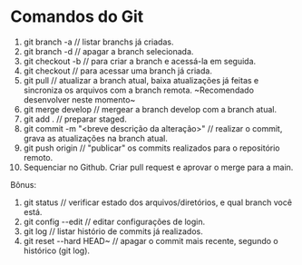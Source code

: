 # Comandos do Git

1. git branch -a // listar branchs já criadas.
2. git branch -d <branch-x> // apagar a branch selecionada.
3. git checkout -b <branch-x> // para criar a branch e acessá-la em seguida.
4. git checkout <branch-x> // para acessar uma branch já criada.
5. git pull // atualizar a branch atual, baixa atualizações já feitas e sincroniza os arquivos com a branch remota.
~Recomendado desenvolver neste momento~
6. git merge develop // mergear a branch develop com a branch atual.
7. git add . // preparar staged.
8. git commit -m "<breve descrição da alteração>" // realizar o commit, grava as atualizações na branch atual.
9. git push origin <branch-x> // "publicar" os commits realizados para o repositório remoto.
10. Sequenciar no Github. Criar pull request e aprovar o merge para a main.

Bônus:

1. git status // verificar estado dos arquivos/diretórios, e qual branch você está.
2. git config --edit // editar configurações de login.
3. git log // listar histório de commits já realizados.
4. git reset --hard HEAD~ // apagar o commit mais recente, segundo o histórico (git log).

